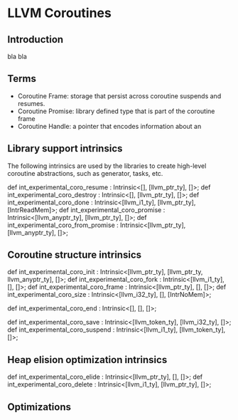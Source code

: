 # LLVM Coroutines
## Introduction
bla bla
## Terms
* Coroutine Frame: storage that persist across coroutine suspends and resumes. 
* Coroutine Promise: library defined type that is part of the coroutine frame
* Coroutine Handle: a pointer that encodes information about an  
## Library support intrinsics
The following intrinsics are used by the libraries to create high-level coroutine abstractions, such as generator, tasks, etc.


def int_experimental_coro_resume : Intrinsic<[], [llvm_ptr_ty], []>;
def int_experimental_coro_destroy : Intrinsic<[], [llvm_ptr_ty], []>;
def int_experimental_coro_done : Intrinsic<[llvm_i1_ty], [llvm_ptr_ty], [IntrReadMem]>;
def int_experimental_coro_promise : Intrinsic<[llvm_anyptr_ty], [llvm_ptr_ty], []>;
def int_experimental_coro_from_promise : Intrinsic<[llvm_ptr_ty], [llvm_anyptr_ty], []>;

## Coroutine structure intrinsics

def int_experimental_coro_init : Intrinsic<[llvm_ptr_ty], [llvm_ptr_ty, llvm_anyptr_ty], []>;
def int_experimental_coro_fork : Intrinsic<[llvm_i1_ty], [], []>;
def int_experimental_coro_frame : Intrinsic<[llvm_ptr_ty], [], []>;
def int_experimental_coro_size : Intrinsic<[llvm_i32_ty], [], [IntrNoMem]>;

def int_experimental_coro_end : Intrinsic<[], [], []>;

def int_experimental_coro_save : Intrinsic<[llvm_token_ty], [llvm_i32_ty], []>;
def int_experimental_coro_suspend : Intrinsic<[llvm_i1_ty], [llvm_token_ty], []>;

## Heap elision optimization intrinsics

def int_experimental_coro_elide : Intrinsic<[llvm_ptr_ty], [], []>;
def int_experimental_coro_delete : Intrinsic<[llvm_i1_ty], [llvm_ptr_ty], []>;

## Optimizations